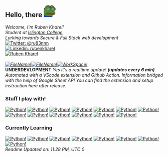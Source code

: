 
## Hello, there ![hi](https://raw.githubusercontent.com/rubenkharel/rubenkharel.github.io/master/namaskaram-mini.gif)
*Welcome, I'm Ruben Kharel!* <br />
*Student at [Islington College](https://islington.edu.np)* <br />
*Lurking towards Secure & Full Stack web development* <br />
[![Twitter: @ru83nnn](https://img.shields.io/twitter/follow/ru83nnn?style=social)](https://twitter.com/ru83nnn) <br />
[![Linkedin: rubenkharel](https://img.shields.io/badge/-rubenkharel-blue?style=flat-square&logo=Linkedin&logoColor=white&link=https://www.linkedin.com/in/rubenkharel/)](https://www.linkedin.com/in/rubenkharel/) <br />
[![Ruben Kharel](https://img.shields.io/github/followers/rubenkharel?label=follow&style=social)](https://github.com/rubenkharel) <br /> <br />
*[![FileName!](https://raster.shields.io/badge/Currently_Editing--green?style=for-the-badge&color=green)](https://github.com/rubenkharel)[![FileName!](https://raster.shields.io/badge/-package.json-yellow?style=for-the-badge&logoColor=green&color=white&logo=canonical)](https://github.com/rubenkharel)[![WorkSpace!](https://raster.shields.io/badge/VScode-Google_Sheet_Logger_[WSL:_kali_linux]-blue?style=for-the-badge&logo=visual-studio-code)](https://github.com/rubenkharel)*
<br />
**UNDERDEVLOPMENT**
*Yes it's a realtime update! **(updates every 6 min)**. Automated with a VScode extension and Github Action. Information bridged with the help of Google Sheet API You can find the extension and setup instruction ~~here~~ after release.*
### Stuff I play with!
[
![Python!](https://raster.shields.io/badge/Python--blue?style=for-the-badge&logo=python)](https://github.com/rubenkharel) [![Python!](https://raster.shields.io/badge/javascript--yellow?style=for-the-badge&logo=javascript)](https://github.com/rubenkharel) [![Python!](https://raster.shields.io/badge/Node.js--yelloorange?style=for-the-badge&logoColor=green&logo=node.js)](https://github.com/rubenkharel) [![Python!](https://raster.shields.io/badge/Bash--brightgreen?style=for-the-badge&logoColor=Green&logo=gnu-bash)](https://github.com/rubenkharel) [![Python!](https://raster.shields.io/badge/HTML5--critical?style=for-the-badge&logoColor=orange&logo=html5)](https://github.com/rubenkharel) [![Python!](https://raster.shields.io/badge/CSS3--green?style=for-the-badge&logo=css3)](https://github.com/rubenkharel) [![Python!](https://raster.shields.io/badge/Git--critical?style=for-the-badge&logoColor=orange&logo=git)](https://github.com/rubenkharel) [![Python!](https://raster.shields.io/badge/GITHUB--green?style=for-the-badge&logo=github)](https://github.com/rubenkharel) [![Python!](https://raster.shields.io/badge/Github_actions--9fc?style=for-the-badge&logoColor=deepskyblue&logo=github-actions)](https://github.com/rubenkharel) [![Python!](https://raster.shields.io/badge/Linux--green?style=for-the-badge&logoColor=white&logo=linux)](https://github.com/rubenkharel) [![Python!](https://raster.shields.io/badge/Bug_Bounty--green?style=for-the-badge&logo=hackerone)](https://github.com/rubenkharel) [![Python!](https://raster.shields.io/badge/VS_CODE--blue?style=for-the-badge&logoColor=blue&logo=visual-studio-code)](https://github.com/rubenkharel) [![Python!](https://raster.shields.io/badge/Google_API--blue?style=for-the-badge&logoColor=blue&logo=google-cloud)](https://github.com/rubenkharel)  
### Currently Learning <br />
[![Python!](https://raster.shields.io/badge/Bootstrap--green?style=for-the-badge&logo=bootstrap)](https://github.com/rubenkharel) [![Python!](https://raster.shields.io/badge/react--9cf?style=for-the-badge&logo=react)](https://github.com/rubenkharel) [![Python!](https://raster.shields.io/badge/django--blue?style=for-the-badge&logo=django)](https://github.com/rubenkharel) [![Python!](https://raster.shields.io/badge/LaTex--9cf?style=for-the-badge&logo=latex)](https://github.com/rubenkharel) [![Python!](https://raster.shields.io/badge/markdown--green?style=for-the-badge&logo=markdown)](https://github.com/rubenkharel) [![Python!](https://raster.shields.io/badge/mongo_db--lightgreen?style=for-the-badge&logoColor=lightgreen&logo=mongodb)](https://github.com/rubenkharel) [![Python!](https://raster.shields.io/badge/sass--pink?style=for-the-badge&logoColor=pink&logo=sass)](https://github.com/rubenkharel) [![Python!](https://raster.shields.io/badge/Express--red?style=for-the-badge&logoColor=red&logo=npm)](https://github.com/rubenkharel) 
<br />
*Readme Updated on: 11:28 PM, UTC 0*
